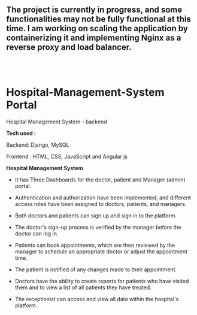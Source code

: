 ## The project is currently in progress, and some functionalities may not be fully functional at this time. I am working on scaling the application by containerizing it and implementing Nginx as a reverse proxy and load balancer.

<br>
<br>
 

# Hospital-Management-System Portal
Hospital Management System - backend

**Tech used :**

Backend: Django, MySQL

Frontend : HTML, CSS, JavaScript and Angular js 


**Hospital Management System** 

* It has Three Dashboards for the doctor, patient and  Manager (admin) portal. 

* Authentication and authorization have been implemented, and different access roles have been assigned to doctors, patients, and managers.

* Both doctors and patients can sign up and sign in to the platform.

* The doctor's sign-up process is verified by the manager before the doctor can log in.

* Patients can book appointments, which are then reviewed by the manager to schedule an appropriate doctor or adjust the appointment time. 

* The patient is notified of any changes made to their appointment.

* Doctors have the ability to create reports for patients who have visited them and to view a list of all patients they have treated.

* The receptionist can access and view all data within the hospital's platform.


